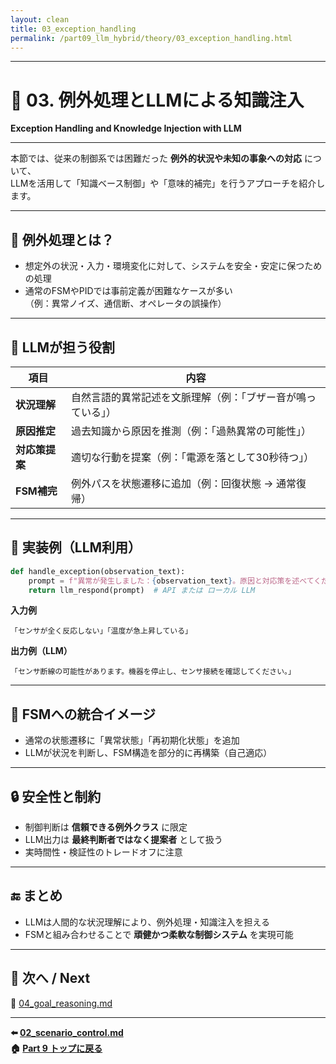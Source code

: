 ```yaml
---
layout: clean
title: 03_exception_handling
permalink: /part09_llm_hybrid/theory/03_exception_handling.html
---
```


---

# 🚨 03. 例外処理とLLMによる知識注入  
**Exception Handling and Knowledge Injection with LLM**

---

本節では、従来の制御系では困難だった **例外的状況や未知の事象への対応** について、  
LLMを活用して「知識ベース制御」や「意味的補完」を行うアプローチを紹介します。  

---

## 🔧 **例外処理とは？**

- 想定外の状況・入力・環境変化に対して、システムを安全・安定に保つための処理  
- 通常のFSMやPIDでは事前定義が困難なケースが多い  
  （例：異常ノイズ、通信断、オペレータの誤操作）

---

## 🧠 **LLMが担う役割**

| **項目** | **内容** |
|------|--------------|
| **状況理解** | 自然言語的異常記述を文脈理解（例：「ブザー音が鳴っている」） |
| **原因推定** | 過去知識から原因を推測（例：「過熱異常の可能性」） |
| **対応策提案** | 適切な行動を提案（例：「電源を落として30秒待つ」） |
| **FSM補完** | 例外パスを状態遷移に追加（例：回復状態 → 通常復帰） |

---

## 📘 **実装例（LLM利用）**

```python
def handle_exception(observation_text):
    prompt = f"異常が発生しました：{observation_text}。原因と対応策を述べてください。"
    return llm_respond(prompt)  # API または ローカル LLM
```

**入力例**
```
「センサが全く反応しない」「温度が急上昇している」
```

**出力例（LLM）**
```
「センサ断線の可能性があります。機器を停止し、センサ接続を確認してください。」
```

---

## 💬 **FSMへの統合イメージ**

- 通常の状態遷移に「異常状態」「再初期化状態」を追加  
- LLMが状況を判断し、FSM構造を部分的に再構築（自己適応）

---

## 🔒 **安全性と制約**

- 制御判断は **信頼できる例外クラス** に限定  
- LLM出力は **最終判断者ではなく提案者** として扱う  
- 実時間性・検証性のトレードオフに注意  

---

## 🔚 **まとめ**

- LLMは人間的な状況理解により、例外処理・知識注入を担える  
- FSMと組み合わせることで **頑健かつ柔軟な制御システム** を実現可能  

---

## 📁 **次へ / Next**

📄 [04_goal_reasoning.md](04_goal_reasoning.md)

---

**⬅️ [02_scenario_control.md](02_scenario_control.md)**  
**🏠 [Part 9 トップに戻る](../index.md)**

